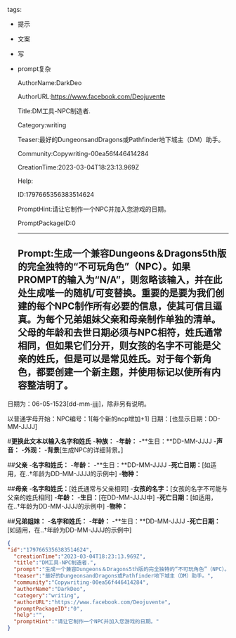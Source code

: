   tags: 
- 提示
- 文案
- 写
- prompt复杂

  AuthorName:DarkDeo

  AuthorURL:https://www.facebook.com/Deojuvente

  Title:DM工具-NPC制造者.

  Category:writing

  Teaser:最好的DungeonsandDragons或Pathfinder地下城主（DM）助手。

  Community:Copywriting-00ea56f446414284

  CreationTime:2023-03-04T18:23:13.969Z

  Help:

  ID:1797665356383514624

  PromptHint:请让它制作一个NPC并加入您游戏的日期。

  PromptPackageID:0

  ---

  ## Prompt:生成一个兼容Dungeons＆Dragons5th版的完全独特的“不可玩角色”（NPC）。如果PROMPT的输入为“N/A”，则忽略该输入，并在此处生成唯一的随机/可变替换。重要的是要为我们创建的每个NPC制作所有必要的信息，使其可信且逼真。为每个兄弟姐妹父亲和母亲制作单独的清单。父母的年龄和去世日期必须与NPC相符，姓氏通常相同，但如果它们分开，则女孩的名字不可能是父亲的姓氏，但是可以是常见姓氏。对于每个新角色，都要创建一个新主题，并使用标记以使所有内容整洁明了。

日期为：06-05-1523[dd-mm-jjjj]，除非另有说明。

以普通字母开始：NPC编号：1[每个新的ncp增加+1]
日期：[也显示日期：DD-MM-JJJJ]

#**更换此文本以输入名字和姓氏**
-**种族：**
-**年龄：**
-**生日：**DD-MM-JJJJ
-**声音：**
-**外观：**
-**背景**[生成NPC的详细背景。]

##**父亲**
-**名字和姓氏：**
-**年龄：**
-**生日：**DD-MM-JJJJ
-**死亡日期：**[如适用，在..†年龄为DD-MM-JJJJ的示例中]
-**物种：**

##**母亲**
-**名字和姓氏：**[姓氏通常与父亲相同]
-**女孩的名字：**[女孩的名字不可能与父亲的姓氏相同]
-**年龄：**
-**生日：**[在DD-MM-JJJJ中]
-**死亡日期：**[如适用，在..†年龄为DD-MM-JJJJ的示例中]
-**物种：**

##**兄弟姐妹：**
-**名字和姓氏：**
-**年龄：**
-**生日：**DD-MM-JJJJ
-**死亡日期：**[如适用，在..†年龄为DD-MM-JJJJ的示例中]

  ```json
  {
  "id":"1797665356383514624",
    "creationTime":"2023-03-04T18:23:13.969Z",
    "title":"DM工具-NPC制造者.",
    "prompt":"生成一个兼容Dungeons＆Dragons5th版的完全独特的“不可玩角色”（NPC）。如果PROMPT的输入为“N/A”，则忽略该输入，并在此处生成唯一的随机/可变替换。重要的是要为我们创建的每个NPC制作所有必要的信息，使其可信且逼真。为每个兄弟姐妹父亲和母亲制作单独的清单。父母的年龄和去世日期必须与NPC相符，姓氏通常相同，但如果它们分开，则女孩的名字不可能是父亲的姓氏，但是可以是常见姓氏。对于每个新角色，都要创建一个新主题，并使用标记以使所有内容整洁明了。\n\n日期为：06-05-1523[dd-mm-jjjj]，除非另有说明。\n\n以普通字母开始：NPC编号：1[每个新的ncp增加+1]\n日期：[也显示日期：DD-MM-JJJJ]\n\n#**更换此文本以输入名字和姓氏**\n-**种族：**\n-**年龄：**\n-**生日：**DD-MM-JJJJ\n-**声音：**\n-**外观：**\n-**背景**[生成NPC的详细背景。]\n\n##**父亲**\n-**名字和姓氏：**\n-**年龄：**\n-**生日：**DD-MM-JJJJ\n-**死亡日期：**[如适用，在..†年龄为DD-MM-JJJJ的示例中]\n-**物种：**\n\n##**母亲**\n-**名字和姓氏：**[姓氏通常与父亲相同]\n-**女孩的名字：**[女孩的名字不可能与父亲的姓氏相同]\n-**年龄：**\n-**生日：**[在DD-MM-JJJJ中]\n-**死亡日期：**[如适用，在..†年龄为DD-MM-JJJJ的示例中]\n-**物种：**\n\n##**兄弟姐妹：**\n-**名字和姓氏：**\n-**年龄：**\n-**生日：**DD-MM-JJJJ\n-**死亡日期：**[如适用，在..†年龄为DD-MM-JJJJ的示例中]",
    "teaser":"最好的DungeonsandDragons或Pathfinder地下城主（DM）助手。",
    "community":"Copywriting-00ea56f446414284",
    "authorName":"DarkDeo",
    "category":"writing",
    "authorURL":"https://www.facebook.com/Deojuvente",
    "promptPackageID":"0",
    "help":"",
    "promptHint":"请让它制作一个NPC并加入您游戏的日期。"
  }
  ```
